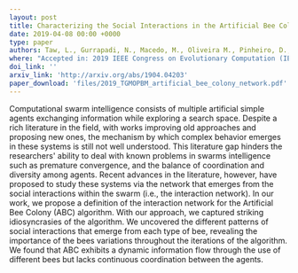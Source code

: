 ```yaml
---
layout: post
title: Characterizing the Social Interactions in the Artificial Bee Colony Algorithm
date: 2019-04-08 00:00 +0000
type: paper
authors: Taw, L., Gurrapadi, N., Macedo, M., Oliveira M., Pinheiro, D., Bastos-Filho, M., Menezes, R.
where: "Accepted in: 2019 IEEE Congress on Evolutionary Computation (IEEE CEC). 2019."
doi_link: ''
arxiv_link: 'http://arxiv.org/abs/1904.04203'
paper_download: 'files/2019_TGMOPBM_artificial_bee_colony_network.pdf'
---
```

Computational swarm intelligence consists of multiple artificial simple agents exchanging information while exploring a search space. Despite a rich literature in the field, with works improving old approaches and proposing new ones, the mechanism by which complex behavior emerges in these systems is still not well understood. This literature gap hinders the researchers' ability to deal with known problems in swarms intelligence such as premature convergence, and the balance of coordination and diversity among agents. Recent advances in the literature, however, have proposed to study these systems via the network that emerges from the social interactions within the swarm (i.e., the interaction network). In our work, we propose a definition of the interaction network for the Artificial Bee Colony (ABC) algorithm. With our approach, we captured striking idiosyncrasies of the algorithm. We uncovered the different patterns of social interactions that emerge from each type of bee, revealing the importance of the bees variations throughout the iterations of the algorithm. We found that ABC exhibits a dynamic information flow through the use of different bees but lacks continuous coordination between the agents.
